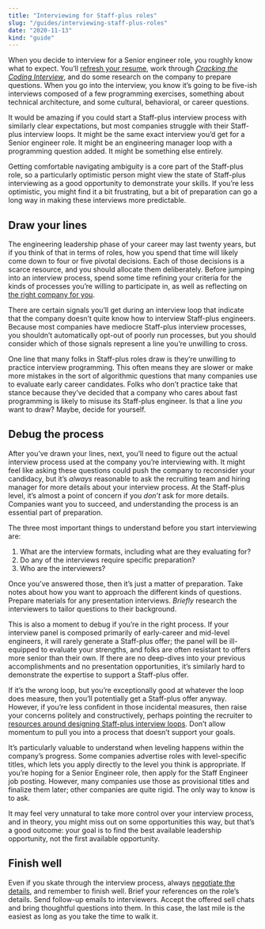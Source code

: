 ```yaml
---
title: "Interviewing for Staff-plus roles"
slug: "/guides/interviewing-staff-plus-roles"
date: "2020-11-13"
kind: "guide"
---
```



When you decide to interview for a Senior engineer role, you roughly know what to expect. You’ll [refresh your resume](https://thetechresume.com), work through _[Cracking the Coding Interview]( http://www.crackingthecodinginterview.com)_, and do some research on the company to prepare questions. When you go into the interview, you know it’s going to be five-ish interviews composed of a few programming exercises, something about technical architecture, and some cultural, behavioral, or career questions.

It would be amazing if you could start a Staff-plus interview process with similarly clear expectations, but most companies struggle with their Staff-plus interview loops. It might be the same exact interview you’d get for a Senior engineer role. It might be an engineering manager loop with a programming question added. It might be something else entirely.

Getting comfortable navigating ambiguity is a core part of the Staff-plus role, so a particularly optimistic person might view the state of Staff-plus interviewing as a good opportunity to demonstrate your skills. If you’re less optimistic, you might find it a bit frustrating, but a bit of preparation can go a long way in making these interviews more predictable.

## Draw your lines

The engineering leadership phase of your career may last twenty years, but if you think of that in terms of roles, how you spend that time will likely come down to four or five pivotal decisions. Each of those decisions is a scarce resource, and you should allocate them deliberately. Before jumping into an interview process, spend some time refining your criteria for the kinds of processes you’re willing to participate in, as well as reflecting on [the right company for you](https://staffeng.com/guides/finding-the-right-company).

There are certain signals you’ll get during an interview loop that indicate that the company doesn’t quite know how to interview Staff-plus engineers. Because most companies have mediocre Staff-plus interview processes, you shouldn’t automatically opt-out of poorly run processes, but you should consider which of those signals represent a line you’re unwilling to cross.

One line that many folks in Staff-plus roles draw is they’re unwilling to practice interview programming. This often means they are slower or make more mistakes in the sort of algorithmic questions that many companies use to evaluate early career candidates. Folks who don’t practice take that stance because they’ve decided that a company who cares about fast programming is likely to misuse its Staff-plus engineer. Is that a line _you_ want to draw? Maybe, decide for yourself.

## Debug the process

After you’ve drawn your lines, next, you’ll need to figure out the actual interview process used at the company you’re interviewing with. It might feel like asking these questions could push the company to reconsider your candidacy, but it’s _always_ reasonable to ask the recruiting team and hiring manager for more details about your interview process. At the Staff-plus level, it’s almost a point of concern if you _don’t_ ask for more details. Companies want you to succeed, and understanding the process is an essential part of preparation.

The three most important things to understand before you start interviewing are:



1. What are the interview formats, including what are they evaluating for?
2. Do any of the interviews require specific preparation?
3. Who are the interviewers?

Once you’ve answered those, then it’s just a matter of preparation. Take notes about how you want to approach the different kinds of questions. Prepare materials for any presentation interviews. _Briefly_ research the interviewers to tailor questions to their background.

This is also a moment to debug if you’re in the right process. If your interview panel is composed primarily of early-career and mid-level engineers, it will rarely generate a Staff-plus offer; the panel will be ill-equipped to evaluate your strengths, and folks are often resistant to offers more senior than their own. If there are no deep-dives into your previous accomplishments and no presentation opportunities, it’s similarly hard to demonstrate the expertise to support a Staff-plus offer.

If it’s the wrong loop, but you’re exceptionally good at whatever the loop does measure, then you’ll potentially get a Staff-plus offer anyway. However, if you’re less confident in those incidental measures, then raise your concerns politely and constructively, perhaps pointing the recruiter to [resources around designing Staff-plus interview loops](https://staffeng.com/guides/staff-plus-interview-process). Don’t allow momentum to pull you into a process that doesn’t support your goals.

It’s particularly valuable to understand when leveling happens within the company’s progress. Some companies advertise roles with level-specific titles, which lets you apply directly to the level you think is appropriate. If you’re hoping for a Senior Engineer role, then apply for the Staff Engineer job posting. However, many companies use those as provisional titles and finalize them later; other companies are quite rigid. The only way to know is to ask.

It may feel very unnatural to take more control over your interview process, and in theory, you might miss out on some opportunities this way, but that’s a good outcome: your goal is to find the best available leadership opportunity, not the first available opportunity.

## Finish well

Even if you skate through the interview process, always [negotiate the details](https://staffeng.com/guides/negotiating-the-offer), and remember to finish well. Brief your references on the role’s details. Send follow-up emails to interviewers. Accept the offered sell chats and bring thoughtful questions into them. In this case, the last mile is the easiest as long as you take the time to walk it.